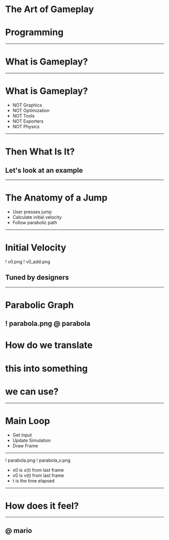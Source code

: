 # 
# The Art of Gameplay
# Programming
---
# What is Gameplay?
---
# What is Gameplay?
* NOT Graphics
* NOT Optimization
* NOT Tools
* NOT Exporters
* NOT Physics
---
# 
# Then What Is It?
## Let's look at an example
---
#
# The Anatomy of a Jump
* User presses jump
* Calculate initial velocity
* Follow parabolic path
---
# Initial Velocity
! v0.png
! v0_add.png
## Tuned by designers
---
# Parabolic Graph
! parabola.png
@ parabola
---
# 
# How do we translate
# this into something
# we can use?
---
#
# Main Loop
* Get Input
* Update Simulation
* Draw Frame
---
! parabola.png
! parabola_v.png
* x0 is x(t) from last frame
* v0 is v(t) from last frame
* t is the time elapsed
---
#
#
# How does it feel?
---
@ mario
---
